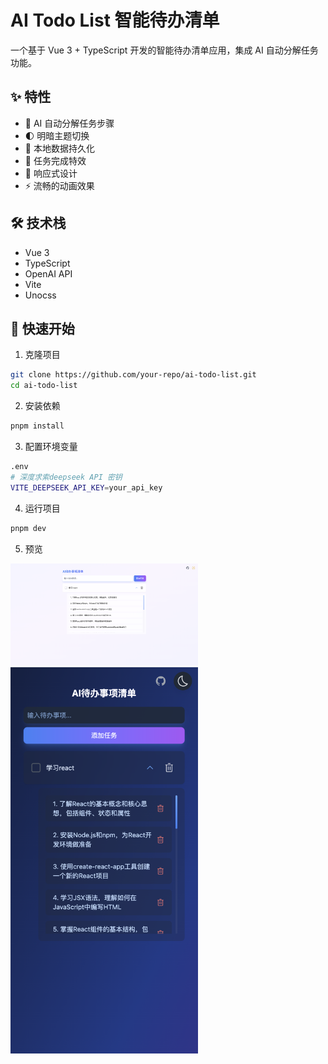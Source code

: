 # AI Todo List 智能待办清单

一个基于 Vue 3 + TypeScript 开发的智能待办清单应用，集成 AI 自动分解任务功能。

## ✨ 特性

- 🤖 AI 自动分解任务步骤
- 🌓 明暗主题切换
- 💾 本地数据持久化
- 🎯 任务完成特效
- 📱 响应式设计
- ⚡️ 流畅的动画效果

## 🛠️ 技术栈

- Vue 3
- TypeScript
- OpenAI API
- Vite
- Unocss

## 🚀 快速开始

1. 克隆项目
```bash
git clone https://github.com/your-repo/ai-todo-list.git
cd ai-todo-list
```

2. 安装依赖

```bash
pnpm install
```

3. 配置环境变量

```bash
.env
# 深度求索deepseek API 密钥
VITE_DEEPSEEK_API_KEY=your_api_key
```

4. 运行项目

```bash
pnpm dev
```

5. 预览
<img src="./public/demo.png" alt="演示截图1" width="300" />
<img src="./public/demo2.png" alt="演示截图2" width="300" />
